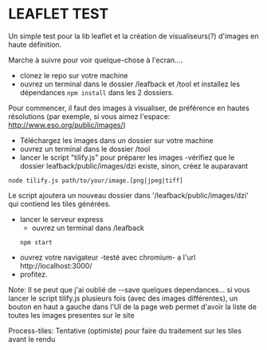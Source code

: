 # LEAFLET TEST
Un simple test pour la lib leaflet et la création de visualiseurs(?) d'images en haute définition.

Marche à suivre pour voir quelque-chose à l'ecran....
* clonez le repo sur votre machine
* ouvrez un terminal dans le dossier /leafback et /tool et installez les dépendances 
```npm install```
dans les 2 dossiers.

Pour commencer, il faut des images à visualiser, de préférence en hautes résolutions (par exemple, si vous aimez l'espace: http://www.eso.org/public/images/)
* Téléchargez les images dans un dossier sur votre machine
* ouvrez un terminal dans le dossier /tool
* lancer le script "tilify.js" pour préparer les images -vérifiez que le dossier leafback/public/images/dzi existe, sinon, créez le
auparavant
```
node tilify.js path/to/your/image.[png|jpeg|tiff]
```
Le script ajoutera un nouveau dossier dans '/leafback/public/images/dzi' qui contiend les tiles générées.
* lancer le serveur express 
  * ouvrez un terminal dans /leafback
  ```
  npm start
  ```
* ouvrez votre navigateur -testé avec chromium- a l'url http://localhost:3000/ 
* profitez.

Note:
  Il se peut que j'ai oublié de --save quelques dependances... 
  si vous lancer le script tilify.js plusieurs fois (avec des images différentes), un bouton en haut a gauche dans l'UI de la page web permet d'avoir la liste de toutes les images presentes sur le site

Process-tiles:
Tentative (optimiste) pour faire du traitement sur les tiles avant le rendu

